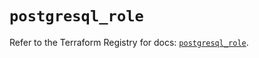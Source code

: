 # `postgresql_role`

Refer to the Terraform Registry for docs: [`postgresql_role`](https://registry.terraform.io/providers/cyrilgdn/postgresql/1.26.0/docs/resources/role).
